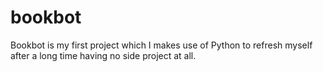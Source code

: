 # bookbot
Bookbot is my first project which I makes use of Python to refresh myself after a long time having no side project at all.
